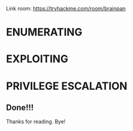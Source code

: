 Link room: https://tryhackme.com/room/brainpan
# ENUMERATING
# EXPLOITING
# PRIVILEGE ESCALATION
## Done!!!
Thanks for reading. Bye!
